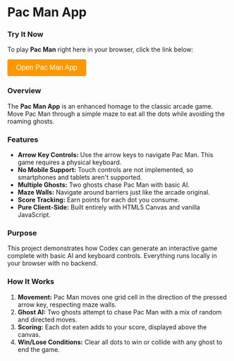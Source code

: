 # Pac Man App

### Try It Now

To play **Pac Man** right here in your browser, click the link below:

<!-- Button to open modal -->
<button id="openModalButton" class="cta-btn">Open Pac Man App</button>

<!-- Modal -->
<div id="pac_manModal">
  <div id="modalContent">
    <span id="closeModal" class="close">&times;</span>
    <iframe src="../../_static/apps/pac_man/pac_man.html" title="Pac Man App"></iframe>
  </div>
</div>

### Overview

The **Pac Man App** is an enhanced homage to the classic arcade game. Move Pac Man through a simple maze to eat all the dots while avoiding the roaming ghosts.

### Features

- **Arrow Key Controls:** Use the arrow keys to navigate Pac Man. This game requires a physical keyboard.
- **No Mobile Support:** Touch controls are not implemented, so smartphones and tablets aren't supported.
- **Multiple Ghosts:** Two ghosts chase Pac Man with basic AI.
- **Maze Walls:** Navigate around barriers just like the arcade original.
- **Score Tracking:** Earn points for each dot you consume.
- **Pure Client-Side:** Built entirely with HTML5 Canvas and vanilla JavaScript.

### Purpose

This project demonstrates how Codex can generate an interactive game complete with basic AI and keyboard controls. Everything runs locally in your browser with no backend.

### How It Works

1. **Movement:** Pac Man moves one grid cell in the direction of the pressed arrow key, respecting maze walls.
2. **Ghost AI:** Two ghosts attempt to chase Pac Man with a mix of random and directed moves.
3. **Scoring:** Each dot eaten adds to your score, displayed above the canvas.
4. **Win/Lose Conditions:** Clear all dots to win or collide with any ghost to end the game.

<script>
document.addEventListener("DOMContentLoaded", function () {
  const modal = document.getElementById("pac_manModal");
  const openBtn = document.getElementById("openModalButton");
  const closeBtn = document.getElementById("closeModal");
  openBtn.addEventListener("click", () => {
    modal.style.display = "flex";
  });
  closeBtn.addEventListener("click", () => {
    modal.style.display = "none";
  });
  modal.addEventListener("click", (e) => {
    if (e.target === modal) modal.style.display = "none";
  });
});
</script>

<style>
/* Same styles as other JavaScript of the Day modals */
#pac_manModal {
  position: fixed;
  top: 0;
  left: 0;
  width: 100%;
  height: 100%;
  background: rgba(0, 0, 0, 0.5);
  display: none;
  justify-content: center;
  align-items: center;
  z-index: 1000;
}
#modalContent {
  background: white;
  padding: 20px;
  border-radius: 8px;
  position: relative;
  width: 90%;
  max-width: 600px;
}
#modalContent iframe {
  width: 100%;
  height: 70vh;
  border: none;
}
#closeModal {
  position: absolute;
  top: 10px;
  right: 15px;
  font-size: 24px;
  cursor: pointer;
}
.cta-btn {
  background-color: #ff9800;
  color: white;
  padding: 10px 20px;
  border: none;
  border-radius: 4px;
  font-size: 16px;
  cursor: pointer;
}
.cta-btn:hover {
  background-color: #e68900;
}
</style>
